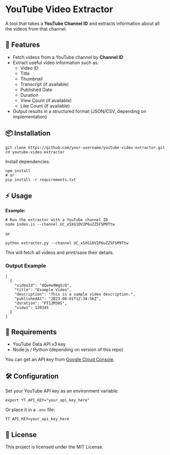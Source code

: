 <!DOCTYPE html>
<html lang="en">
<body>
  <h1>YouTube Video Extractor</h1>

  <p>
    A tool that takes a <strong>YouTube Channel ID</strong> and extracts information about all the videos from that channel.
  </p>

  <h2>🚀 Features</h2>
  <ul>
    <li>Fetch videos from a YouTube channel by <strong>Channel ID</strong></li>
    <li>Extract useful video information such as:
      <ul>
        <li>Video ID</li>
        <li>Title</li>
        <li>Thumbnail</li>
        <li>Transcript (if available)</li>
        <li>Published Date</li>
        <li>Duration</li>
        <li>View Count (if available)</li>
        <li>Like Count (if available)</li>
      </ul>
    </li>
    <li>Output results in a structured format (JSON/CSV, depending on implementation)</li>
  </ul>

  <h2>📦 Installation</h2>
  <pre><code>git clone https://github.com/your-username/youtube-video-extractor.git
cd youtube-video-extractor</code></pre>

  <p>Install dependencies:</p>
  <pre><code>npm install
# or
pip install -r requirements.txt</code></pre>

  <h2>⚡ Usage</h2>
  <p><strong>Example:</strong></p>
  <pre><code># Run the extractor with a YouTube channel ID
node index.js --channel UC_x5XG1OV2P6uZZ5FSM9Ttw</code></pre>

  <p>or</p>
  <pre><code>python extractor.py --channel UC_x5XG1OV2P6uZZ5FSM9Ttw</code></pre>

  <p>This will fetch all videos and print/save their details.</p>

  <h3>Output Example</h3>
  <pre><code>[
  {
    "videoId": "dQw4w9WgXcQ",
    "title": "Example Video",
    "description": "This is a sample video description.",
    "publishedAt": "2023-08-01T12:34:56Z",
    "duration": "PT12M30S",
    "views": 120345
  }
]</code></pre>

  <h2>🔑 Requirements</h2>
  <ul>
    <li>YouTube Data API v3 key</li>
    <li>Node.js / Python (depending on version of this repo)</li>
  </ul>
  <p>You can get an API key from <a href="https://console.cloud.google.com/">Google Cloud Console</a>.</p>

  <h2>🛠️ Configuration</h2>
  <p>Set your YouTube API key as an environment variable:</p>
  <pre><code>export YT_API_KEY="your_api_key_here"</code></pre>

  <p>Or place it in a <code>.env</code> file:</p>
  <pre><code>YT_API_KEY=your_api_key_here</code></pre>

  <h2>📜 License</h2>
  <p>This project is licensed under the MIT License.</p>
</body>
</html>
